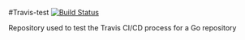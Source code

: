#Travis-test [![Build Status](https://travis-ci.org/fredericfran/travis-test.svg?branch=master)](https://travis-ci.org/fredericfran/travis-test)

Repository used to test the Travis CI/CD process for a Go repository
